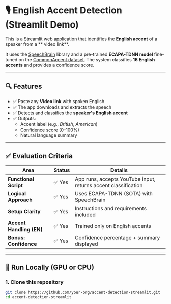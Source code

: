 # 🎙️ English Accent Detection (Streamlit Demo)

This is a Streamlit web application that identifies the **English accent** of a speaker from a ** video link**.

It uses the [SpeechBrain](https://speechbrain.readthedocs.io) library and a pre-trained **ECAPA-TDNN model** fine-tuned on the [CommonAccent dataset](https://huggingface.co/Jzuluaga/accent-id-commonaccent_ecapa). The system classifies **16 English accents** and provides a confidence score.

---

## 🔍 Features

- ✅ Paste any **Video link** with spoken English
- ✅ The app downloads and extracts the speech
- ✅ Detects and classifies the **speaker's English accent**
- ✅ Outputs:
  - Accent label (e.g., *British*, *American*)
  - Confidence score (0–100%)
  - Natural language summary

---

## ✅ Evaluation Criteria

| Area                      | Status | Details |
|---------------------------|--------|---------|
| **Functional Script**     | ✅ Yes | App runs, accepts YouTube input, returns accent classification |
| **Logical Approach**      | ✅ Yes | Uses ECAPA-TDNN (SOTA) with SpeechBrain |
| **Setup Clarity**         | ✅ Yes | Instructions and requirements included |
| **Accent Handling (EN)**  | ✅ Yes | Trained only on English accents |
| **Bonus: Confidence**     | ✅ Yes | Confidence percentage + summary displayed |

---

## 🚀 Run Locally (GPU or CPU)

### 1. Clone this repository

```bash
git clone https://github.com/your-org/accent-detection-streamlit.git
cd accent-detection-streamlit
